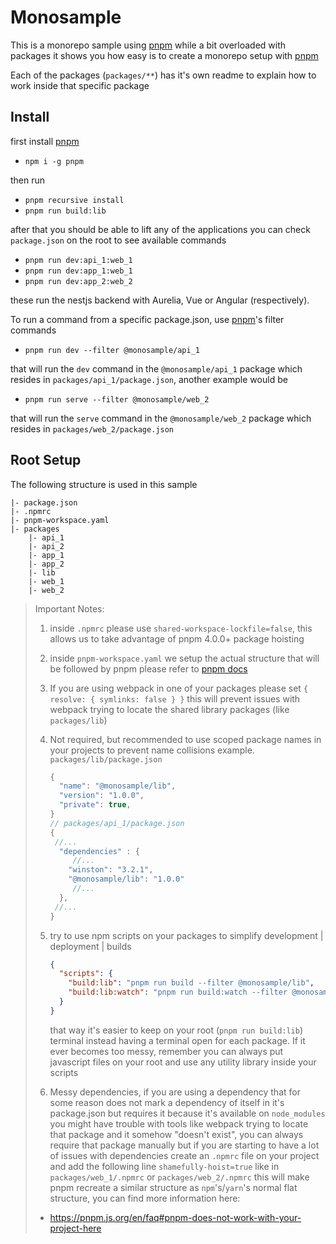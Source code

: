 # Monosample

[pnpm]: https://pnpm.js.org/
[pnpm docs]: https://pnpm.js.org/en/pnpm-workspace_yaml

This is a monorepo sample using [pnpm] while a bit overloaded with packages
it shows you how easy is to create a monorepo setup with [pnpm]

Each of the packages (`packages/**`) has it's own readme to explain
how to work inside that specific package

## Install

first install [pnpm]

- `npm i -g pnpm`

then run

- `pnpm recursive install`
- `pnpm run build:lib`

after that you should be able to lift any of the applications you can check `package.json` on the root to see available commands

- `pnpm run dev:api_1:web_1`
- `pnpm run dev:app_1:web_1`
- `pnpm run dev:app_2:web_2`

these run the nestjs backend with Aurelia, Vue or Angular (respectively).

To run a command from a specific package.json, use [pnpm]'s filter commands

- `pnpm run dev --filter @monosample/api_1`

that will run the `dev` command in the `@monosample/api_1` package which resides in `packages/api_1/package.json`, another example would be

- `pnpm run serve --filter @monosample/web_2`

that will run the `serve` command in the `@monosample/web_2` package which resides in `packages/web_2/package.json`

## Root Setup

The following structure is used in this sample

```tree
|- package.json
|- .npmrc
|- pnpm-workspace.yaml
|- packages
    |- api_1
    |- api_2
    |- app_1
    |- app_2
    |- lib
    |- web_1
    |- web_2
```

> Important Notes:
>
> 1. inside `.npmrc` please use `shared-workspace-lockfile=false`, this allows us to take advantage of pnpm 4.0.0+ package hoisting
> 2. inside `pnpm-workspace.yaml` we setup the actual structure that will be followed by pnpm please refer to [pnpm docs]
> 3. If you are using webpack in one of your packages please set `{ resolve: { symlinks: false } }` this will prevent issues with webpack trying to locate the shared library packages (like `packages/lib`)
> 4. Not required, but recommended to use scoped package names in your projects to prevent name collisions example. `packages/lib/package.json`
>
>    ```javascript
>    {
>      "name": "@monosample/lib",
>      "version": "1.0.0",
>      "private": true,
>    }
>    // packages/api_1/package.json
>    {
>     //...
>      "dependencies" : {
>         //...
>        "winston": "3.2.1",
>        "@monosample/lib": "1.0.0"
>         //...
>      },
>     //...
>    }
>    ```
>
> 5. try to use npm scripts on your packages to simplify development | deployment | builds
>
>    ```json
>    {
>      "scripts": {
>        "build:lib": "pnpm run build --filter @monosample/lib",
>        "build:lib:watch": "pnpm run build:watch --filter @monosample/lib"
>      }
>    }
>    ```
>
>    that way it's easier to keep on your root (`pnpm run build:lib`) terminal instead having a terminal open for each package. If it ever becomes too messy, remember you can always put javascript files on your root and use any utility library inside your scripts
>
> 6. Messy dependencies, if you are using a dependency that for some reason does not mark a dependency of itself in it's package.json but requires it because it's available on `node_modules` you might have trouble with tools like webpack trying to locate that package and it somehow "doesn't exist", you can always require that package manually but if you are starting to have a lot of issues with dependencies create an `.npmrc` file on your project and add the following line `shamefully-hoist=true` like in `packages/web_1/.npmrc` or `packages/web_2/.npmrc` this will make pnpm recreate a similar structure as `npm`'s/`yarn`'s normal flat structure, you can find more information here:
>
> - <https://pnpm.js.org/en/faq#pnpm-does-not-work-with-your-project-here>
